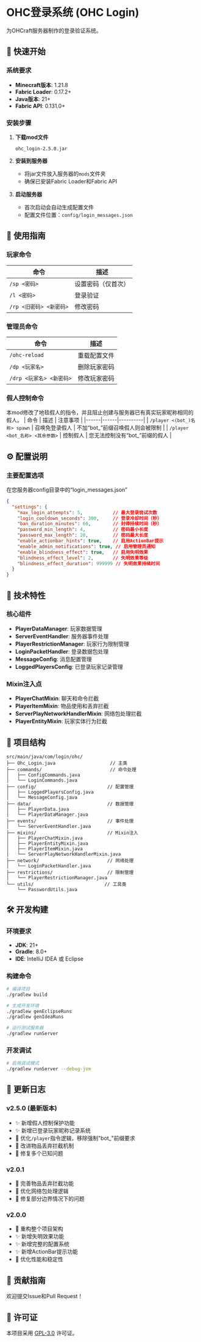 # OHC登录系统 (OHC Login)

为OHCraft服务器制作的登录验证系统。

## 🚀 快速开始

### 系统要求
- **Minecraft版本**: 1.21.8
- **Fabric Loader**: 0.17.2+
- **Java版本**: 21+
- **Fabric API**: 0.131.0+

### 安装步骤

1. **下载mod文件**
   ```
   ohc_login-2.5.0.jar
   ```

2. **安装到服务器**
   - 将jar文件放入服务器的`mods`文件夹
   - 确保已安装Fabric Loader和Fabric API

3. **启动服务器**
   - 首次启动会自动生成配置文件
   - 配置文件位置：`config/login_messages.json`

## 🎯 使用指南

### 玩家命令

| 命令 | 描述 |
|------|------|
| `/sp <密码>` | 设置密码（仅首次） |
| `/l <密码>` | 登录验证 |
| `/rp <旧密码> <新密码>` | 修改密码 |

### 管理员命令

| 命令 | 描述 |
|------|------|
| `/ohc-reload` | 重载配置文件 |
| `/dp <玩家名>` | 删除玩家密码 |
| `/drp <玩家名> <新密码>` | 修改玩家密码 |

### 假人控制命令
本mod修改了地毯假人的指令，并且阻止创建与服务器已有真实玩家昵称相同的假人。
| 命令 | 描述 | 注意事项 |
|------|------|----------|
| `/player <(bot_)名称> spawn` | 召唤免登录假人 | 不加“bot_”前缀召唤假人则会被限制 |
| `/player <bot_名称> <其余参数>` | 控制假人 | 您无法控制没有“bot_”前缀的假人 |

## ⚙️ 配置说明

### 主要配置选项
在您服务器config目录中的“login_messages.json”
```json
{
  "settings": {
    "max_login_attempts": 5,           // 最大登录尝试次数
    "login_cooldown_seconds": 300,     // 登录冷却时间（秒）
    "ban_duration_minutes": 60,        // 封停持续时间（秒）
    "password_min_length": 4,          // 密码最小长度
    "password_max_length": 20,         // 密码最大长度
    "enable_actionbar_hints": true,    // 启用ActionBar提示
    "enable_admin_notifications": true, // 启用管理员通知
    "enable_blindness_effect": true,   // 启用失明效果
    "blindness_effect_level": 2,       // 失明效果等级
    "blindness_effect_duration": 999999 // 失明效果持续时间
  }
}
```

## 🔧 技术特性

### 核心组件
- **PlayerDataManager**: 玩家数据管理
- **ServerEventHandler**: 服务器事件处理
- **PlayerRestrictionManager**: 玩家行为限制管理
- **LoginPacketHandler**: 登录数据包处理
- **MessageConfig**: 消息配置管理
- **LoggedPlayersConfig**: 已登录玩家记录管理

### Mixin注入点
- **PlayerChatMixin**: 聊天和命令拦截
- **PlayerItemMixin**: 物品使用和丢弃拦截
- **ServerPlayNetworkHandlerMixin**: 网络包处理拦截
- **PlayerEntityMixin**: 玩家实体行为拦截

## 📁 项目结构

```
src/main/java/com/login/ohc/
├── Ohc_Login.java                    // 主类
├── commands/                         // 命令处理
│   ├── ConfigCommands.java
│   └── LoginCommands.java
├── config/                          // 配置管理
│   ├── LoggedPlayersConfig.java
│   └── MessageConfig.java
├── data/                            // 数据管理
│   ├── PlayerData.java
│   └── PlayerDataManager.java
├── events/                          // 事件处理
│   └── ServerEventHandler.java
├── mixins/                          // Mixin注入
│   ├── PlayerChatMixin.java
│   ├── PlayerEntityMixin.java
│   ├── PlayerItemMixin.java
│   └── ServerPlayNetworkHandlerMixin.java
├── network/                         // 网络处理
│   └── LoginPacketHandler.java
├── restrictions/                    // 限制管理
│   └── PlayerRestrictionManager.java
└── utils/                          // 工具类
    └── PasswordUtils.java
```

## 🛠️ 开发构建

### 环境要求
- **JDK**: 21+
- **Gradle**: 8.0+
- **IDE**: IntelliJ IDEA 或 Eclipse

### 构建命令

```bash
# 编译项目
./gradlew build

# 生成开发环境
./gradlew genEclipseRuns
./gradlew genIdeaRuns

# 运行测试服务器
./gradlew runServer
```

### 开发调试

```bash
# 启用调试模式
./gradlew runServer --debug-jvm
```

## 📝 更新日志

### v2.5.0 (最新版本)
- ✨ 新增假人控制保护功能
- ✨ 新增已登录玩家昵称记录系统
- 🔧 优化`/player`指令逻辑，移除强制"bot_"前缀要求
- 🔧 改进物品丢弃拦截机制
- 🐛 修复多个已知问题

### v2.0.1
- 🔧 完善物品丢弃拦截功能
- 🔧 优化网络包处理逻辑
- 🐛 修复部分边界情况下的问题

### v2.0.0
- 🎉 重构整个项目架构
- ✨ 新增失明效果功能
- ✨ 新增完整的配置系统
- ✨ 新增ActionBar提示功能
- 🔧 优化性能和稳定性

## 🤝 贡献指南

欢迎提交Issue和Pull Request！

## 📄 许可证

本项目采用 [GPL-3.0](LICENSE) 许可证。
